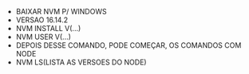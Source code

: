 * BAIXAR NVM P/ WINDOWS
* VERSAO 16.14.2
* NVM INSTALL V(...)
* NVM USER V(...)
* DEPOIS DESSE COMANDO, PODE COMEÇAR, OS COMANDOS COM NODE 
* NVM LS(LISTA AS VERSOES DO NODE)
